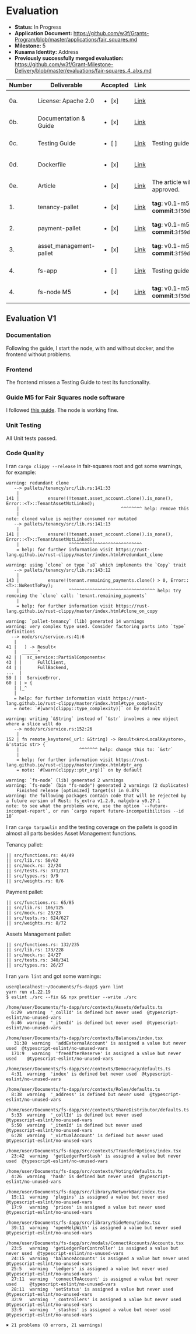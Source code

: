 # Evaluation

- **Status:** In Progress
- **Application Document:**  https://github.com/w3f/Grants-Program/blob/master/applications/fair_squares.md
- **Milestone:** 5
- **Kusama Identity:** Address
- **Previously successfully merged evaluation:** https://github.com/w3f/Grant-Milestone-Delivery/blob/master/evaluations/fair-squares_4_alxs.md

| Number | Deliverable | Accepted | Link | Evaluation Notes |
| ------ | ----------- | -------- | ---- |----------------- |                                           
| 0a. | License: Apache 2.0 | <ul><li>[x] </li></ul> |[Link](https://github.com/Fair-Squares/fair-squares/blob/main/LICENSE)| | 
| 0b.  | Documentation & Guide | <ul><li>[x] </li></ul> |[Link](https://docs.google.com/document/d/1M98KXcTvXFI75U4JnqlHuoa03x_YZQ0ZKLWWYDGAUl8/edit?usp=sharing)| | 
| 0c. | Testing Guide | <ul><li>[ ] </li></ul> |[Link](https://github.com/Fair-Squares/fair-squares#run-all-tests) | Testing guide for the frontend is missing| 
| 0d. | Dockerfile | <ul><li>[x] </li></ul>|[Link](https://github.com/Fair-Squares/fair-squares/blob/main/Dockerfile) | | 
| 0e.  | Article |<ul><li>[x] </li></ul>|[Link](https://docs.google.com/document/d/1DQeoj0VDqoFjVu3lGxe--iD6OmyWnh6cO4lbiHhZXQ4/edit?usp=sharing)| The article will be published once the milestone is approved. | 
| 1.  | tenancy-pallet |<ul><li>[x] </li></ul>|[Link](https://github.com/Fair-Squares/fair-squares/tree/main/pallets/tenancy)| **tag**: v0.1-m5 </br> **commit**:`3f59df53b51183622aa34b9d4ee767a1ab4563b1`|
| 2.  | payment-pallet |<ul><li>[x] </li></ul>|[Link](https://github.com/Fair-Squares/fair-squares/tree/main/pallets/payment)| **tag**: v0.1-m5 </br> **commit**:`3f59df53b51183622aa34b9d4ee767a1ab4563b1`|
| 3.  | asset_management-pallet | <ul><li>[x] </li></ul> |[Link](https://github.com/Fair-Squares/fair-squares/tree/main/pallets/asset_management)| **tag**: v0.1-m5 </br> **commit**:`3f59df53b51183622aa34b9d4ee767a1ab4563b1`|
| 4.  | fs-app | <ul><li>[ ] </li></ul> |[Link](https://github.com/Fair-Squares/fs-dapp)| Testing guide for the frontend is missing|
| 4.  | fs-node M5 |<ul><li>[x] </li></ul>|[Link](https://github.com/Fair-Squares/fair-squares)| **tag**: v0.1-m5 </br> **commit**:`3f59df53b51183622aa34b9d4ee767a1ab4563b1`|
## Evaluation V1

### Documentation

Following the guide, I start the node, with and without docker, and the frontend without problems.

### Frontend

The frontend misses a Testing Guide to test its functionality.

### Guide M5 for Fair Squares node software

I followed [this guide](https://docs.google.com/document/d/1M98KXcTvXFI75U4JnqlHuoa03x_YZQ0ZKLWWYDGAUl8/edit#). The node is working fine.

### Unit Testing

All Unit tests passed.

### Code Quality

I ran `cargo clippy --release` in fair-squares root and got some warnings, for example:

```
warning: redundant clone
   --> pallets/tenancy/src/lib.rs:141:33
	|
141 |         	ensure!(!tenant.asset_account.clone().is_none(), Error::<T>::TenantAssetNotLinked);
	|                                      	^^^^^^^^ help: remove this
	|
note: cloned value is neither consumed nor mutated
   --> pallets/tenancy/src/lib.rs:141:13
	|
141 |         	ensure!(!tenant.asset_account.clone().is_none(), Error::<T>::TenantAssetNotLinked);
	|                  	^^^^^^^^^^^^^^^^^^^^^^^^^^^^
	= help: for further information visit https://rust-lang.github.io/rust-clippy/master/index.html#redundant_clone

warning: using `clone` on type `u8` which implements the `Copy` trait
   --> pallets/tenancy/src/lib.rs:143:12
	|
143 |         	ensure!(tenant.remaining_payments.clone() > 0, Error::<T>::NoRentToPay);
	|                 	^^^^^^^^^^^^^^^^^^^^^^^^^^^^^^^^^ help: try removing the `clone` call: `tenant.remaining_payments`
	|
	= help: for further information visit https://rust-lang.github.io/rust-clippy/master/index.html#clone_on_copy

warning: `pallet-tenancy` (lib) generated 14 warnings
warning: very complex type used. Consider factoring parts into `type` definitions
  --> node/src/service.rs:41:6
   |
41 |   ) -> Result<
   |  ______^
42 | | 	sc_service::PartialComponents<
43 | |     	FullClient,
44 | |     	FullBackend,
...  |
59 | | 	ServiceError,
60 | | > {
   | |_^
   |
   = help: for further information visit https://rust-lang.github.io/rust-clippy/master/index.html#type_complexity
   = note: `#[warn(clippy::type_complexity)]` on by default

warning: writing `&String` instead of `&str` involves a new object where a slice will do
   --> node/src/service.rs:152:26
	|
152 | fn remote_keystore(_url: &String) -> Result<Arc<LocalKeystore>, &'static str> {
	|                      	^^^^^^^ help: change this to: `&str`
	|
	= help: for further information visit https://rust-lang.github.io/rust-clippy/master/index.html#ptr_arg
	= note: `#[warn(clippy::ptr_arg)]` on by default

warning: `fs-node` (lib) generated 2 warnings
warning: `fs-node` (bin "fs-node") generated 2 warnings (2 duplicates)
	Finished release [optimized] target(s) in 0.87s
warning: the following packages contain code that will be rejected by a future version of Rust: fs_extra v1.2.0, nalgebra v0.27.1
note: to see what the problems were, use the option `--future-incompat-report`, or run `cargo report future-incompatibilities --id 10`
```

I ran `cargo tarpaulin` and the testing coverage on the pallets is good in almost all parts besides Asset Management functions. 

Tenancy pallet:

```
|| src/functions.rs: 44/49
|| src/lib.rs: 50/62
|| src/mock.rs: 22/24
|| src/tests.rs: 371/371
|| src/types.rs: 9/9
|| src/weights.rs: 0/6

```

Payment pallet:

```
|| src/functions.rs: 65/85
|| src/lib.rs: 106/125
|| src/mock.rs: 23/23
|| src/tests.rs: 624/627
|| src/weights.rs: 8/72

```

Assets Management pallet:

```
|| src/functions.rs: 132/235
|| src/lib.rs: 173/228
|| src/mock.rs: 24/27
|| src/tests.rs: 340/341
|| src/types.rs: 26/27

```


I ran `yarn lint` and got some warnings:

```
user@localhost:~/Documents/fs-dapp$ yarn lint
yarn run v1.22.19
$ eslint ./src --fix && npx prettier --write ./src

/home/user/Documents/fs-dapp/src/contexts/Assets/defaults.ts
  6:29  warning  '_collId' is defined but never used  @typescript-eslint/no-unused-vars
  6:46  warning  '_itemId' is defined but never used  @typescript-eslint/no-unused-vars

/home/user/Documents/fs-dapp/src/contexts/Balances/index.tsx
   31:38  warning  'addExternalAccount' is assigned a value but never used  @typescript-eslint/no-unused-vars
  171:9   warning  'freeAfterReserve' is assigned a value but never used	@typescript-eslint/no-unused-vars

/home/user/Documents/fs-dapp/src/contexts/Democracy/defaults.ts
  4:31  warning  'index' is defined but never used  @typescript-eslint/no-unused-vars

/home/user/Documents/fs-dapp/src/contexts/Roles/defaults.ts
  8:38  warning  '_address' is defined but never used  @typescript-eslint/no-unused-vars

/home/user/Documents/fs-dapp/src/contexts/ShareDistributor/defaults.ts
  5:33  warning  '_collId' is defined but never used      	@typescript-eslint/no-unused-vars
  5:50  warning  '_itemId' is defined but never used      	@typescript-eslint/no-unused-vars
  6:28  warning  '_virtualAccount' is defined but never used  @typescript-eslint/no-unused-vars

/home/user/Documents/fs-dapp/src/contexts/TransferOptions/index.tsx
  23:42  warning  'getLedgerForStash' is assigned a value but never used  @typescript-eslint/no-unused-vars

/home/user/Documents/fs-dapp/src/contexts/Voting/defaults.ts
  4:26  warning  'hash' is defined but never used  @typescript-eslint/no-unused-vars

/home/user/Documents/fs-dapp/src/library/NetworkBar/index.tsx
  15:11  warning  'plugins' is assigned a value but never used  @typescript-eslint/no-unused-vars
  17:9   warning  'prices' is assigned a value but never used   @typescript-eslint/no-unused-vars

/home/user/Documents/fs-dapp/src/library/SideMenu/index.tsx
  39:11  warning  'openHelpWith' is assigned a value but never used  @typescript-eslint/no-unused-vars

/home/user/Documents/fs-dapp/src/modals/ConnectAccounts/Accounts.tsx
  23:5   warning  'getLedgerForController' is assigned a value but never used  @typescript-eslint/no-unused-vars
  24:15  warning  'balanceAccounts' is assigned a value but never used     	@typescript-eslint/no-unused-vars
  25:5   warning  'ledgers' is assigned a value but never used             	@typescript-eslint/no-unused-vars
  27:11  warning  'connectToAccount' is assigned a value but never used    	@typescript-eslint/no-unused-vars
  28:11  warning  'setStatus' is assigned a value but never used           	@typescript-eslint/no-unused-vars
  32:9   warning  '_controllers' is assigned a value but never used        	@typescript-eslint/no-unused-vars
  33:9   warning  '_stashes' is assigned a value but never used            	@typescript-eslint/no-unused-vars

✖ 21 problems (0 errors, 21 warnings)
```
